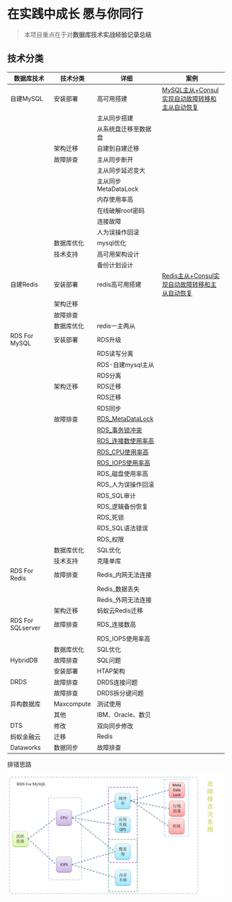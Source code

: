 # 在实践中成长 愿与你同行

> 本项目重点在于对**数据库技术实战经验记录总结**


## 技术分类

| 数据库技术             | 技术分类       | 详细                                       | 案例                                       |
| ----------------- | ---------- | ---------------------------------------- | ---------------------------------------- |
| 自建MySQL           | 安装部署       | 高可用搭建                                    | [MySQL主从+Consul实现自动故障转移和主从自动恢复](02-redis-consul) |
|                   |            | 主从同步搭建                                   |                                          |
|                   |            | 从系统盘迁移至数据盘                               |                                          |
|                   | 架构迁移       | 自建到自建迁移                                  |                                          |
|                   | 故障排查       | 主从同步断开                                   |                                          |
|                   |            | 主从同步延迟变大                                 |                                          |
|                   |            | 主从同步MetaDataLock                         |                                          |
|                   |            | 内存使用率高                                   |                                          |
|                   |            | 在线破解root密码                               |                                          |
|                   |            | 连接故障                                     |                                          |
|                   |            | 人为误操作回滚                                  |                                          |
|                   | 数据库优化      | mysql优化                                  |                                          |
|                   | 技术支持       | 高可用架构设计                                  |                                          |
|                   |            | 备份计划设计                                   |                                          |
| 自建Redis           | 安装部署       | redis高可用搭建                               | [Redis主从+Consul实现自动故障转移和主从自动恢复](02-redis-consul) |
|                   | 架构迁移       |                                          |                                          |
|                   | 故障排查       |                                          |                                          |
|                   | 数据库优化      | redis一主两从                                |                                          |
| RDS For MySQL     | 安装部署       | RDS升级                                    |                                          |
|                   |            | RDS读写分离                                  |                                          |
|                   |            | RDS-自建mysql主从                            |                                          |
|                   |            | RDS分离                                    |                                          |
|                   | 架构迁移       | RDS迁移                                    |                                          |
|                   |            | RDS迁移                                    |                                          |
|                   |            | RDS同步                                    |                                          |
|                   | 故障排查       | [RDS_MetaDataLock](https://help.aliyun.com/knowledge_detail/41723.html?spm=5176.7841698.2.16.B9m5Ms) |                                          |
|                   |            | [RDS_事务锁冲突](https://help.aliyun.com/knowledge_detail/41705.html?spm=5176.7841698.2.3.lPE8E8) |                                          |
|                   |            | [RDS_连接数使用率高](https://help.aliyun.com/knowledge_detail/41714.html?spm=5176.7841698.2.17.bcU2R6) |                                          |
|                   |            | [RDS_CPU使用率高](https://help.aliyun.com/knowledge_detail/41715.html?spm=5176.7841698.2.19.bcU2R6) |                                          |
|                   |            | [RDS_IOPS使用率高](https://help.aliyun.com/knowledge_detail/51807.html) |                                          |
|                   |            | RDS_磁盘使用率高                               |                                          |
|                   |            | RDS_人为误操作回滚                              |                                          |
|                   |            | RDS_SQL审计                                |                                          |
|                   |            | RDS_逻辑备份恢复                               |                                          |
|                   |            | RDS_死锁                                   |                                          |
|                   |            | RDS_SQL语法错误                              |                                          |
|                   |            | RDS_权限                                   |                                          |
|                   | 数据库优化      | SQL优化                                    |                                          |
|                   | 技术支持       | 克隆单库                                     |                                          |
| RDS For Redis     | 故障排查       | Redis_内网无法连接                             |                                          |
|                   |            | Redis_数据丢失                               |                                          |
|                   |            | Redis_外网无法连接                             |                                          |
|                   | 架构迁移       | 蚂蚁云Redis迁移                               |                                          |
| RDS For SQLserver | 故障排查       | RDS_连接数高                                 |                                          |
|                   |            | RDS_IOPS使用率高                             |                                          |
|                   | 数据库优化      | SQL优化                                    |                                          |
| HybridDB          | 故障排查       | SQL问题                                    |                                          |
|                   | 安装部署       | HTAP架构                                   |                                          |
| DRDS              | 故障排查       | DRDS连接问题                                 |                                          |
|                   | 故障排查       | DRDS拆分键问题                                |                                          |
| 异构数据库             | Maxcompute | 测试使用                                     |                                          |
|                   | 其他         | IBM、Oracle、数贝                            |                                          |
| DTS               | 修改         | 双向同步修改                                   |                                          |
| 蚂蚁金融云             | 迁移         | Redis                                    |                                          |
| Dataworks         | 数据同步       | 故障排查                                     |                                          |

排错思路

![](pic/00.png)
